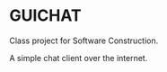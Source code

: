 GUICHAT
=========

Class project for Software Construction.

A simple chat client over the internet.